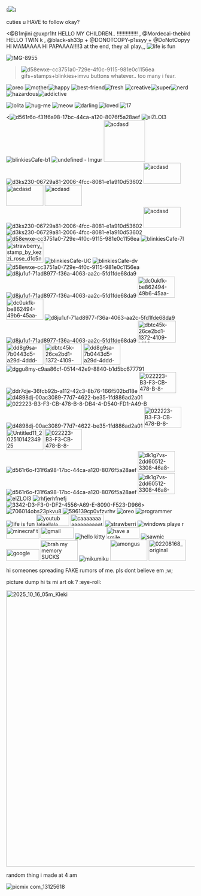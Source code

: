 


꒰![](https://komarev.com/ghpvc/?username=blades-inmyhead&base=220&label=youtube.views&color=611212&style=plastic)꒱



cuties u HAVE to follow okay?

<@B1mjini @uxpr1ht HELLO MY CHILDREN.. !!!!!!!!!!!!!! , @Mordecai-thebird HELLO TWIN   k , @black-sh33p + @DONOTCOPY-p1ssyy + @DoNotCopyy HI MAMAAAA HI PAPAAAA!!!!3
at the end, they all play.,, ![life is fun](https://github.com/user-attachments/assets/de545a23-840c-4f62-ba67-b7ba150ee260) 


![IMG-8955](https://github.com/user-attachments/assets/95a4e385-ff01-494d-9739-31fefd69c828)









> ![d58ewxe-cc3751a0-729e-4f0c-9115-981e0c1156ea](https://github.com/user-attachments/assets/39f121c3-13b8-4a25-86fc-76a0dbe335c8) gifs+stamps+blinkies+imvu buttons whatever.. too many i fear.

![oreo](https://github.com/user-attachments/assets/59c5a53e-4b1c-419b-bbef-2874355c796d) 
![mother](https://github.com/user-attachments/assets/b9249687-8230-4cc7-9051-a5d5b8c8da37)![happy](https://github.com/user-attachments/assets/71de099e-9c1d-480a-9074-a663e5b15529)
![best-friend](https://github.com/user-attachments/assets/abfabd47-2daf-4301-9d64-26372b3171d1)![fresh](https://github.com/user-attachments/assets/46ea2d2a-93e0-4384-b7b8-2bee258d35c2)
![creative](https://github.com/user-attachments/assets/2d2ad496-dde8-4b2c-9670-9bda53f0ee3d)![super](https://github.com/user-attachments/assets/a3b260dc-6174-45a8-9865-1205746be544)![nerd](https://github.com/user-attachments/assets/79672904-0d1f-41dd-83ae-bb98de591a6c)
![hazardous](https://github.com/user-attachments/assets/aef34554-4e07-44f0-abe9-41b28ed3f9d0)![addictive](https://github.com/user-attachments/assets/af3e128c-a200-4e73-97c3-599cb1e69e3c)

![lolita](https://github.com/user-attachments/assets/5eabbffa-ff99-443a-9c91-8cdf28b9f79b)
![hug-me](https://github.com/user-attachments/assets/2a9f14e7-ba27-4834-b17b-dd3f9db10df3)
![meow](https://github.com/user-attachments/assets/fe17f372-70e0-46b3-9b46-acaaaec7cdf8)
![darling](https://github.com/user-attachments/assets/a1efe665-b3cc-4cb1-89c4-345ce24450f2)
![loved](https://github.com/user-attachments/assets/29692a87-1ffe-4caa-9646-57db82f3beac)
![17](https://github.com/user-attachments/assets/6c5e298c-800d-41c2-bd76-adfc5710c139)




<![d561r6o-f31f6a98-17bc-44ca-a120-8076f5a28aef](https://github.com/user-attachments/assets/481d5391-5a6d-4df1-b0d6-80e2d578d4f6)
![elZLOl3](https://github.com/user-attachments/assets/b87e27f1-ab1d-44c5-9654-6b64d24a68a1)
![blinkiesCafe-b1](https://github.com/user-attachments/assets/7d2d7fa7-5c5c-48c4-a0fa-5d8244ab0cf7)
![undefined - Imgur](https://github.com/user-attachments/assets/a1fedd5f-0a17-4587-b65b-1dbd699e7fff)
<img width="110" height="111" alt="acdasd" src="https://github.com/user-attachments/assets/4e314cc7-0b86-44a7-bd16-3a92df159f49" />
![d3ks230-06729a81-2006-4fcc-8081-e1a910d53602](https://github.com/user-attachments/assets/bf5dbf92-4dac-4878-8bf3-16a69107c72e)
<img width="99" height="56" alt="acdasd" src="https://github.com/user-attachments/assets/3c5c1694-9d77-4c9a-81dc-dec8d078b1b7" />
<img width="99" height="56" alt="acdasd" src="https://github.com/user-attachments/assets/0a031a26-aef3-4fe5-91ea-ec391b44570d" />
<img width="99" height="56" alt="acdasd" src="https://github.com/user-attachments/assets/11a93304-6870-4825-9328-b2b0c3702f26" />
![d3ks230-06729a81-2006-4fcc-8081-e1a910d53602](https://github.com/user-attachments/assets/032b6c19-4b94-4a05-9785-9e117ed7b349)
<img width="99" height="56" alt="acdasd" src="https://github.com/user-attachments/assets/06a43f48-f050-44e0-8788-53d8bfb88ceb" />
![d3ks230-06729a81-2006-4fcc-8081-e1a910d53602](https://github.com/user-attachments/assets/0cb34071-60a3-4587-8096-2f8d7e539052)
![d58ewxe-cc3751a0-729e-4f0c-9115-981e0c1156ea](https://github.com/user-attachments/assets/413c4b58-b7e8-425d-ba6d-b5f6ddb401a1)
![blinkiesCafe-7l](https://github.com/user-attachments/assets/8e16d15f-94d4-43a6-9fd8-74a0d99e0fbf)
<img width="99" height="56" alt="strawberry_stamp_by_kezzi_rose_d1c5nph-fullview" src="https://github.com/user-attachments/assets/a1b73dfe-6129-40aa-8eb7-ba831393bfa4" />
![blinkiesCafe-UC](https://github.com/user-attachments/assets/0ac5a3b6-c417-4695-8af4-e3a825e9755a)
![blinkiesCafe-dv](https://github.com/user-attachments/assets/8afb95cd-ee41-45b1-ad58-7d989e8c3a5d)
![d58ewxe-cc3751a0-729e-4f0c-9115-981e0c1156ea](https://github.com/user-attachments/assets/18a75799-1bfb-4ee6-8cc7-97768d88e2e9)
![d8ju1uf-71ad8977-f36a-4063-aa2c-5fd1fde68da9](https://github.com/user-attachments/assets/559f1430-9d38-421c-a107-75d306328897)
![d8ju1uf-71ad8977-f36a-4063-aa2c-5fd1fde68da9](https://github.com/user-attachments/assets/0c081e4e-79e2-4c35-aaaf-0defc239b4ad)
<img width="99" height="56" alt="dc0ukfk-be862494-49b6-45aa-a0bc-5b4a0c31d36d" src="https://github.com/user-attachments/assets/622e38f9-5241-4748-8d57-f8c34987594b" />
<img width="99" height="56" alt="dc0ukfk-be862494-49b6-45aa-a0bc-5b4a0c31d36d" src="https://github.com/user-attachments/assets/a878f1ae-3bc5-4ac3-b319-ca4ce3b99933" />
![d8ju1uf-71ad8977-f36a-4063-aa2c-5fd1fde68da9](https://github.com/user-attachments/assets/f5c247f2-f4d0-4cf1-a3cf-e4c3ddf9f4ad)
![d8ju1uf-71ad8977-f36a-4063-aa2c-5fd1fde68da9](https://github.com/user-attachments/assets/183d2a4f-b33f-4335-b059-b5f6304f0f62)
<img width="101" height="58" alt="dbtc45k-26ce2bd1-1372-4109-b186-675ad85f3d5d" src="https://github.com/user-attachments/assets/dbd1037a-9588-416d-a5fb-bfe7ee0193a8" />
<img width="99" height="56" alt="dd8g9sa-7b0443d5-a29d-4ddd-bafa-7eb928443849" src="https://github.com/user-attachments/assets/c88dd804-c6ae-437e-acf2-0e925b21efcd" />
<img width="99" height="56" alt="dbtc45k-26ce2bd1-1372-4109-b186-675ad85f3d5d" src="https://github.com/user-attachments/assets/6ea5a52c-c908-43f2-9129-7df2168cbead" />
<img width="99" height="56" alt="dd8g9sa-7b0443d5-a29d-4ddd-bafa-7eb928443849" src="https://github.com/user-attachments/assets/2cda08b3-1684-40c6-8ea1-00799da90786" />
![dggu8my-c9aa86cf-0514-42e9-8840-b1d5bc677791](https://github.com/user-attachments/assets/71336dcf-44b7-4d62-a39c-cbff0d9a77a7)
![ddr7dje-36fcb92b-a112-42c3-8b76-166f502bd18e](https://github.com/user-attachments/assets/eb12cddc-8200-41bb-acc3-de92db7b6166)
<img width="99" height="56" alt="022223-B3-F3-CB-478-B-8-DB4-4-D540-FD1-A49-B" src="https://github.com/user-attachments/assets/b268c1cb-42fc-4d6b-b388-12de34bf5370" />
![d4898dj-00ac3089-77d7-4622-be35-1fd886ad2a01](https://github.com/user-attachments/assets/49135805-c800-4567-b882-f5b3696d00c4)
![022223-B3-F3-CB-478-B-8-DB4-4-D540-FD1-A49-B](https://github.com/user-attachments/assets/eb49ef32-b402-4c00-93e3-bf92bae9932a)
![d4898dj-00ac3089-77d7-4622-be35-1fd886ad2a01](https://github.com/user-attachments/assets/9fc79901-ce98-46cf-a032-95255708ff2b)
<img width="99" height="56" alt="022223-B3-F3-CB-478-B-8-DB4-4-D540-FD1-A49-B" src="https://github.com/user-attachments/assets/49444d32-e756-4777-96cb-e28cb43d2325" />
<img width="99" height="56" alt="Untitled11_20251014234925" src="https://github.com/user-attachments/assets/40181d65-9637-4c73-8a54-20510ea2c3f5" />
<img width="99" height="56" alt="022223-B3-F3-CB-478-B-8-DB4-4-D540-FD1-A49-B" src="https://github.com/user-attachments/assets/bc463761-0dbe-4aca-b210-f3bb23d163f4" />
![d561r6o-f31f6a98-17bc-44ca-a120-8076f5a28aef](https://github.com/user-attachments/assets/12f678f9-96eb-4e40-9567-c8d6b2390ba0)
<img width="99" height="56" alt="dk1g7vs-2dd60512-3308-46a8-a8b2-8e5b4c4646cb" src="https://github.com/user-attachments/assets/3b74b52c-1117-4a90-9f6c-9f5105e5901d" />
![d561r6o-f31f6a98-17bc-44ca-a120-8076f5a28aef](https://github.com/user-attachments/assets/f4ac1114-1d41-4d7c-81c7-f9abc824e77b)
<img width="99" height="56" alt="dk1g7vs-2dd60512-3308-46a8-a8b2-8e5b4c4646cb" src="https://github.com/user-attachments/assets/3b072bdb-25d7-4e8e-a0c0-f355fddb3765" />
![elZLOl3](https://github.com/user-attachments/assets/f263bef5-7515-497d-93ac-214d5b3ebd8c)
![rhfjerhfnefj](https://github.com/user-attachments/assets/04e4f357-b472-43d4-9f9d-5ae760cbb610)
![3342-D3-F3-0-DF2-4556-A69-E-8090-F523-D966](https://github.com/user-attachments/assets/3988b6a6-1060-42a3-9a37-d5c4c3e90718)>
![706014obs23pkvu8](https://github.com/user-attachments/assets/c21b931d-ac15-49fb-b87c-2ec112c39d92)
![596139cp0vfzvrhv](https://github.com/user-attachments/assets/df66d57f-628e-45c6-b81a-b8e314892ddb)
![oreo](https://github.com/user-attachments/assets/6cd86786-1d4b-4f1b-8944-b6546c6d037a)
![programmer](https://github.com/user-attachments/assets/36b5cba8-ad1d-4550-8c4c-d43e1e14e4b8)
![life is fun](https://github.com/user-attachments/assets/6ec83bef-538d-4ca8-82c1-bad5d8e67b6a)
<img width="88" height="31" alt="youtub lalaallala" src="https://github.com/user-attachments/assets/2a1f3522-ccc2-4422-8038-c0945f8fa801" />
<img width="88" height="31" alt="caaaaaaaaaaaaaaaaat" src="https://github.com/user-attachments/assets/c9912aec-878d-46f8-9d3c-f933900d1217" />
![strawberri](https://github.com/user-attachments/assets/3b01a470-82ec-46f3-87b1-ce9d30095768)
![windows playe r](https://github.com/user-attachments/assets/2947384c-a69e-46de-b211-d8b96f9379e8)
<img width="88" height="31" alt="minecraf t" src="https://github.com/user-attachments/assets/d7b7666b-f5a1-4f95-b94e-4aed69e0baee" />
<img width="88" height="31" alt="gmail" src="https://github.com/user-attachments/assets/34d2ba62-8b2b-4310-bf49-674391386842" />
![hello kitty](https://github.com/user-attachments/assets/43900b3d-0a31-42ab-923c-a2e09b3ff1ad)
<img width="88" height="31" alt="have a smile" src="https://github.com/user-attachments/assets/5c2b3647-de02-46df-9829-0bcfd5abd41b" />
![sawnic](https://github.com/user-attachments/assets/0d17ce8d-7e98-46b4-a8b9-80f31f68eff5)
<img width="88" height="31" alt="google" src="https://github.com/user-attachments/assets/4fda846a-080b-40eb-830a-fde32d6b2d28" />
<img width="99" height="55" alt="brah my memory SUCKS" src="https://github.com/user-attachments/assets/969f32f6-7e71-4374-b69b-95b1f53e4507" />
![mikumiku](https://github.com/user-attachments/assets/bedcc918-dde3-4fb7-89f9-1e94855b5e1b)
<img width="99" height="56" alt="amongus" src="https://github.com/user-attachments/assets/465262e7-3024-44f2-ae65-c22a79352edc" />
<img width="99" height="56" alt="02208168_original" src="https://github.com/user-attachments/assets/2432fabb-c894-4832-9696-8398f9098541" />


hi someones spreading FAKE rumors of me. pls dont believe em ;w;


picture dump
hi ts mi art ok ? :eye-roll:

<img width="1265" height="738" alt="2025_10_16_05m_Kleki" src="https://github.com/user-attachments/assets/3c4d33f3-a8a4-4821-b9f9-2875281d09d5" />


random thing i made at 4 am

![picmix com_13125618](https://github.com/user-attachments/assets/f3d62ee0-0ecf-48a8-a416-a39d5dac6321)
